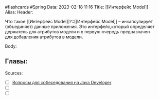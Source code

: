#flashcards #Spring 
Data: 2023-02-18 11:16
Title: [[Интерфейс Model]]
Alias:
Header:

Что такое [[Интерфейс Model]]?::[[Интерфейс Model]] – инкапсулирует (объединяет) данные приложения. Это интерфейс,который определяет держатель для атрибутов модели и в первую очередь предназначен для добавления атрибутов в модели.
<!--SR:!2023-03-12,1,130-->



Body:





Главы:
-


Sources:
- [ ] [Вопросы для собеседования на Java Developer](https://github.com/enhorse/java-interview/blob/master/README.md#%D0%9E%D0%9E%D0%9F)
- [ ] []()
- [ ] []()
